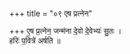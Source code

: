 +++
title = "०९ एष प्रत्नेन"

+++
ए॒ष प्र॒त्नेन॒ जन्म॑ना दे॒वो दे॒वेभ्यः॑ सु॒तः ।  
हरिः॑ प॒वित्रे॑ अर्षति ॥